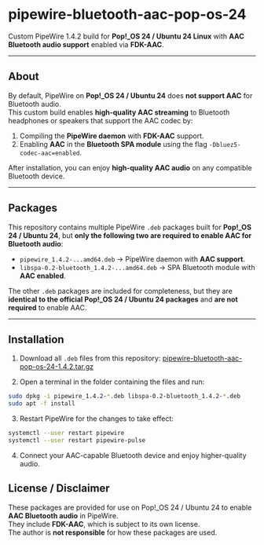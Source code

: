 # pipewire-bluetooth-aac-pop-os-24

Custom PipeWire 1.4.2 build for **Pop!_OS 24 / Ubuntu 24 Linux** with **AAC Bluetooth audio support** enabled via **FDK-AAC**.

---

## About

By default, PipeWire on **Pop!_OS 24 / Ubuntu 24** does **not support AAC** for Bluetooth audio.  
This custom build enables **high-quality AAC streaming** to Bluetooth headphones or speakers that support the AAC codec by:

1. Compiling the **PipeWire daemon** with **FDK-AAC** support.
2. Enabling **AAC** in the **Bluetooth SPA module** using the flag `-Dbluez5-codec-aac=enabled`.

After installation, you can enjoy **high-quality AAC audio** on any compatible Bluetooth device.

---

## Packages

This repository contains multiple PipeWire `.deb` packages built for **Pop!_OS 24 / Ubuntu 24**, but **only the following two are required to enable AAC for Bluetooth audio**:

- `pipewire_1.4.2-...amd64.deb` → PipeWire daemon with **AAC support**.
- `libspa-0.2-bluetooth_1.4.2-...amd64.deb` → SPA Bluetooth module with **AAC enabled**.

The other `.deb` packages are included for completeness, but they are **identical to the official Pop!_OS 24 / Ubuntu 24 packages** and **are not required** to enable AAC.

---

## Installation

1. Download all `.deb` files from this repository: [pipewire-bluetooth-aac-pop-os-24-1.4.2.tar.gz](https://github.com/tiirwaa/pipewire-bluetooth-aac-pop-os-24/archive/refs/tags/1.4.2.tar.gz)

2. Open a terminal in the folder containing the files and run:
```bash
sudo dpkg -i pipewire_1.4.2-*.deb libspa-0.2-bluetooth_1.4.2-*.deb
sudo apt -f install
```

3. Restart PipeWire for the changes to take effect:
```bash
systemctl --user restart pipewire
systemctl --user restart pipewire-pulse
```

4. Connect your AAC-capable Bluetooth device and enjoy higher-quality audio.


## License / Disclaimer

These packages are provided for use on Pop!_OS 24 / Ubuntu 24 to enable **AAC Bluetooth audio** in PipeWire.  
They include **FDK-AAC**, which is subject to its own license.  
The author is **not responsible** for how these packages are used.
